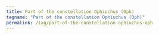 ```yaml
---
title: Part of the constellation Ophiuchus (Oph)
tagname: "Part of the constellation Ophiuchus (Oph)"
permalink: /tag/part-of-the-constellation-ophiuchus-oph
---
```

